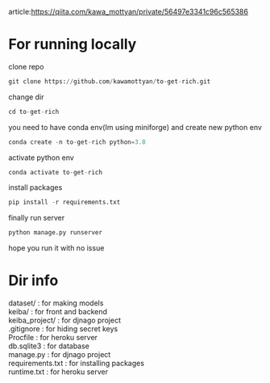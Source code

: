 article:https://qiita.com/kawa_mottyan/private/56497e3341c96c565386

# For running locally
clone repo
```python
git clone https://github.com/kawamottyan/to-get-rich.git  
```
change dir 
```python
cd to-get-rich
```
you need to have conda env(Im using miniforge)
and create new python env
```python
conda create -n to-get-rich python=3.8
```
activate python env

```python
conda activate to-get-rich
```
install packages
```python
pip install -r requirements.txt
```
finally run server
```python
python manage.py runserver
```
hope you run it with no issue

# Dir info
dataset/ : for making models  
keiba/ : for front and backend  
keiba_project/ : for djnago project  
.gitignore : for hiding secret keys  
Procfile : for heroku server  
db.sqlite3 : for database  
manage.py : for djnago project  
requirements.txt : for installing packages  
runtime.txt : for heroku server  
